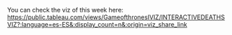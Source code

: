 
You can check the viz of this week here: https://public.tableau.com/views/GameofthronesIVIZ/INTERACTIVEDEATHSVIZ?:language=es-ES&:display_count=n&:origin=viz_share_link
